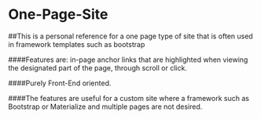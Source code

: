 # One-Page-Site

##This is a personal reference for a one page type of site that is often used in framework templates such as bootstrap

####Features are: in-page anchor links that are highlighted when viewing the designated part of the page, through scroll or click.

####Purely Front-End oriented.

####The features are useful for a custom site where a framework such as Bootstrap or Materialize and multiple pages are not desired.
